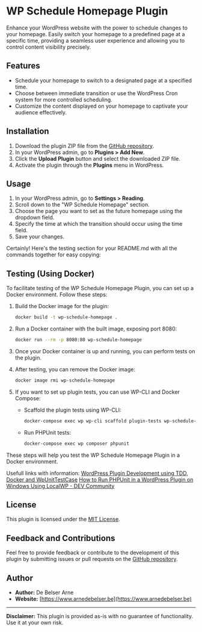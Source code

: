 # WP Schedule Homepage Plugin

Enhance your WordPress website with the power to schedule changes to your homepage. Easily switch your homepage to a predefined page at a specific time, providing a seamless user experience and allowing you to control content visibility precisely.

## Features

- Schedule your homepage to switch to a designated page at a specified time.
- Choose between immediate transition or use the WordPress Cron system for more controlled scheduling.
- Customize the content displayed on your homepage to captivate your audience effectively.

## Installation

1. Download the plugin ZIP file from the [GitHub repository](https://github.com/yourusername/wp-schedule-homepage).
2. In your WordPress admin, go to **Plugins > Add New**.
3. Click the **Upload Plugin** button and select the downloaded ZIP file.
4. Activate the plugin through the **Plugins** menu in WordPress.

## Usage

1. In your WordPress admin, go to **Settings > Reading**.
2. Scroll down to the "WP Schedule Homepage" section.
3. Choose the page you want to set as the future homepage using the dropdown field.
4. Specify the time at which the transition should occur using the time field.
5. Save your changes.


Certainly! Here's the testing section for your README.md with all the commands together for easy copying:

## Testing (Using Docker)

To facilitate testing of the WP Schedule Homepage Plugin, you can set up a Docker environment. Follow these steps:

1. Build the Docker image for the plugin:

   ```sh
   docker build -t wp-schedule-homepage .
   ```

2. Run a Docker container with the built image, exposing port 8080:

   ```sh
   docker run --rm -p 8080:80 wp-schedule-homepage
   ```

3. Once your Docker container is up and running, you can perform tests on the plugin.

4. After testing, you can remove the Docker image:

   ```sh
   docker image rmi wp-schedule-homepage
   ```

5. If you want to set up plugin tests, you can use WP-CLI and Docker Compose:

   - Scaffold the plugin tests using WP-CLI:

     ```sh
     docker-compose exec wp wp-cli scaffold plugin-tests wp-schedule-homepage
     ```

   - Run PHPUnit tests:

     ```sh
     docker-compose exec wp composer phpunit
     ```

These steps will help you test the WP Schedule Homepage Plugin in a Docker environment.

Usefull links with information:
[WordPress Plugin Development using TDD, Docker and WpUnitTestCase](https://marioyepes.com/wordpress-plugin-tdd-with-docker-phpunit/#pre-requisites)
[How to Run PHPUnit in a WordPress Plugin on Windows Using LocalWP - DEV Community](https://dev.to/eliehanna/how-to-run-phpunit-in-a-wordpress-plugin-on-windows-using-localwp-1414)

## License

This plugin is licensed under the [MIT License](LICENSE).

## Feedback and Contributions

Feel free to provide feedback or contribute to the development of this plugin by submitting issues or pull requests on the [GitHub repository](https://github.com/yourusername/wp-schedule-homepage).

## Author

- **Author:** De Belser Arne
- **Website:** [https://www.arnedebelser.be](https://www.arnedebelser.be)

---

**Disclaimer:** This plugin is provided as-is with no guarantee of functionality. Use it at your own risk.
